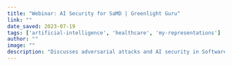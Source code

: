 ```yaml
---
title: "Webinar: AI Security for SaMD | Greenlight Guru"
link: ""
date_saved: 2023-07-19
tags: ['artificial-intelligence', 'healthcare', 'my-representations']
author: ""
image: ""
description: "Discusses adversarial attacks and AI security in Software as a Medical Device (SaMD)."
---
```

